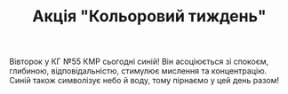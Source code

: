 ﻿---
title: Акція "Кольоровий тиждень"
---

Вівторок у КГ №55 КМР сьогодні синій! Він асоціюється зі спокоєм, глибиною, відповідальністю, стимулює мислення та концентрацію. Синій також символізує небо й воду, тому пірнаємо у цей день разом!

<slideshow />

